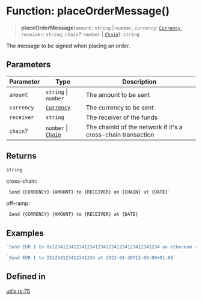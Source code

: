 # Function: placeOrderMessage()

> **placeOrderMessage**(`amount`: `string` \| `number`, `currency`: [`Currency`](/docs/packages/sdk/enumerations/Currency.md), `receiver`: `string`, `chain`?: `number` \| [`Chain`](/docs/packages/sdk/type-aliases/Chain.md)): `string`

The message to be signed when placing an order.

## Parameters

| Parameter | Type | Description |
| ------ | ------ | ------ |
| `amount` | `string` \| `number` | The amount to be sent |
| `currency` | [`Currency`](/docs/packages/sdk/enumerations/Currency.md) | The currency to be sent |
| `receiver` | `string` | The receiver of the funds |
| `chain`? | `number` \| [`Chain`](/docs/packages/sdk/type-aliases/Chain.md) | The chainId of the network if it's a cross-chain transaction |

## Returns

`string`

cross-chain:
```ts
 Send {CURRENCY} {AMOUNT} to {RECEIVER} on {CHAIN} at {DATE}`
```

off-ramp:
```ts
 Send {CURRENCY} {AMOUNT} to {RECEIVER} at {DATE}
```

## Examples

```ts
`Send EUR 1 to 0x1234123412341234123412341234123412341234 on ethereum at 2023-04-30T12:00:00+01:00`
```

```ts
`Send EUR 1 to IS1234123412341234 at 2023-04-30T12:00:00+01:00`
```

## Defined in

[utils.ts:75](https://github.com/monerium/js-monorepo/blob/main/packages/sdk/src/utils.ts#L75)
